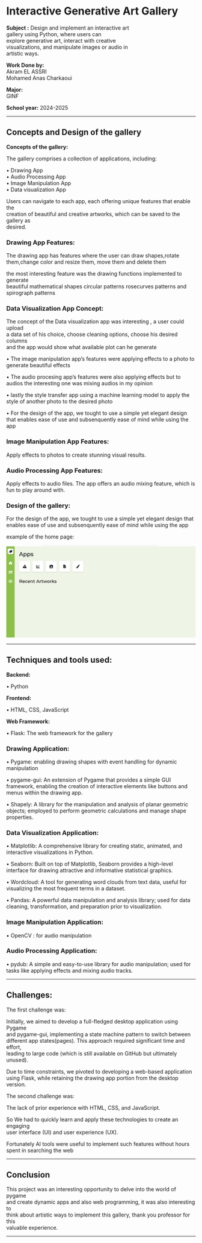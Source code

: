 # Interactive Generative Art Gallery

**Subject :** Design and implement an interactive art  
gallery using Python, where users can  
explore generative art, interact with creative  
visualizations, and manipulate images or audio in  
artistic ways.

**Work Done by:**  
Akram EL ASSRI  
Mohamed Anas Charkaoui

**Major:**  
GINF

**School year:** 2024-2025

---

## Concepts and Design of the gallery

**Concepts of the gallery:**

The gallery comprises a collection of applications, including:

• Drawing App  
• Audio Processing App  
• Image Manipulation App  
• Data visualization App

Users can navigate to each app, each offering unique features that enable the  
creation of beautiful and creative artworks, which can be saved to the gallery as  
desired.

### Drawing App Features:

The drawing app has features where the user can draw shapes,rotate  
them,change color and resize them, move them and delete them

the most interesting feature was the drawing functions implemented to generate  
beautiful mathematical shapes circular patterns rosecurves patterns and  
spirograph patterns

### Data Visualization App Concept:

The concept of the Data visualization app was interesting , a user could upload  
a data set of his choice, choose cleaning options, choose his desired columns  
and the app would show what available plot can he generate

• The image manipulation app’s features were applying effects to a photo to  
generate beautiful effects

• The audio procesing app’s features were also applying effects but to  
audios the interesting one was mixing audios in my opinion

• lastly the style transfer app using a machine learning model to apply the  
style of another photo to the desired photo

• For the design of the app, we tought to use a simple yet elegant design  
that enables ease of use and subsenquently ease of mind while using the  
app

### Image Manipulation App Features:

Apply effects to photos to create stunning visual results.

### Audio Processing App Features:

Apply effects to audio files. The app offers an audio mixing feature, which is  
fun to play around with.

### Design of the gallery:

For the design of the app, we tought to use a simple yet elegant design that  
enables ease of use and subsenquently ease of mind while using the app

example of the home page:

![Home Page](image/screenshot_2025.png)

---

## Techniques and tools used:

**Backend:**

• Python

**Frontend:**

• HTML, CSS, JavaScript

**Web Framework:**

• Flask: The web framework for the gallery

### Drawing Application:

• Pygame: enabling drawing shapes with event handling for dynamic  
manipulation 

• pygame-gui: An extension of Pygame that provides a simple GUI  
framework, enabling the creation of interactive elements like buttons and  
menus within the drawing app.

• Shapely: A library for the manipulation and analysis of planar geometric  
objects; employed to perform geometric calculations and manage shape  
properties.

### Data Visualization Application:

• Matplotlib: A comprehensive library for creating static, animated, and  
interactive visualizations in Python.

• Seaborn: Built on top of Matplotlib, Seaborn provides a high-level  
interface for drawing attractive and informative statistical graphics.

• Wordcloud: A tool for generating word clouds from text data, useful for  
visualizing the most frequent terms in a dataset.

• Pandas: A powerful data manipulation and analysis library; used for data  
cleaning, transformation, and preparation prior to visualization.

### Image Manipulation Application:

• OpenCV : for audio manipulation

### Audio Processing Application:

• pydub: A simple and easy-to-use library for audio manipulation; used for  
tasks like applying effects and mixing audio tracks.

---

## Challenges:

The first challenge was:

Initially, we aimed to develop a full-fledged desktop application using Pygame  
and pygame-gui, implementing a state machine pattern to switch between  
different app states(pages). This approach required significant time and effort,  
leading to large code (which is still available on GitHub but ultimately unused). 

Due to time constraints, we pivoted to developing a web-based application  
using Flask, while retaining the drawing app portion from the desktop version.

The second challenge was:

The lack of prior experience with HTML, CSS, and JavaScript.

So We had to quickly learn and apply these technologies to create an engaging  
user interface (UI) and user experience (UX).

Fortunately AI tools were useful to implement such features without hours  
spent in searching the web

---

## Conclusion

This project was an interesting opportunity to delve into the world of pygame  
and create dynamic apps and also web programming, it was also interesting to  
think about artistic ways to implement this gallery, thank you professor for this  
valuable experience.

---

